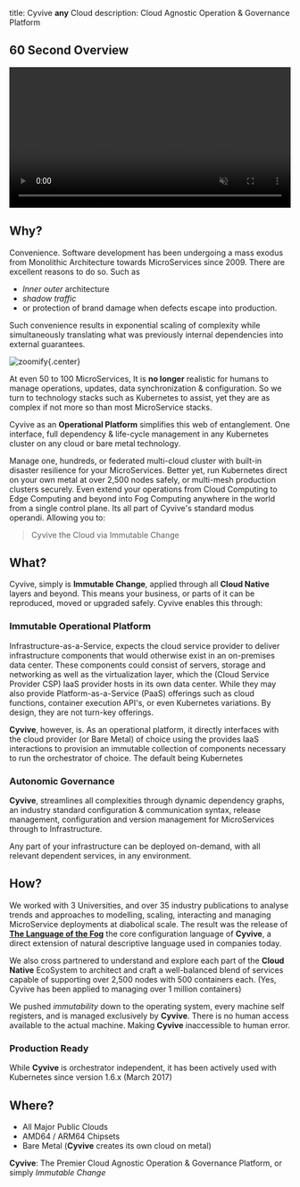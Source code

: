 title: Cyvive **any** Cloud
description: Cloud Agnostic Operation & Governance Platform

## 60 Second Overview
<video width="100%" controls muted autoplay>
   <source src="https://res.cloudinary.com/tayloredtechnology/video/upload/v1535790141/cyvive.io/video/teaser.mp4" type="video/mp4; codecs=hevc">
   <source src="https://res.cloudinary.com/tayloredtechnology/video/upload/v1535790141/cyvive.io/video/teaser.mp4" type="video/webm; codecs=vp9">
   <source src="https://res.cloudinary.com/tayloredtechnology/video/upload/v1535790141/cyvive.io/video/teaser.mp4" type="video/mp4">
</video>

## Why?

Convenience. Software development has been undergoing a mass exodus from Monolithic Architecture towards MicroServices since 2009. There are excellent reasons to do so. Such as

- _Inner outer_ architecture
- _shadow traffic_
- or protection of brand damage when defects escape into production.

Such convenience results in exponential scaling of complexity while simultaneously translating what was previously internal dependencies into external guarantees.

![zoomify](https://res.cloudinary.com/tayloredtechnology/image/upload/f_auto,q_auto/v1568665654/cyvive.io/microservice-communication.png){.center}

At even 50 to 100 MicroServices, It is **no longer** realistic for humans to manage operations, updates, data synchronization & configuration. So we turn to technology stacks such as Kubernetes to assist, yet they are as complex if not more so than most MicroService stacks.

Cyvive as an **Operational Platform** simplifies this web of entanglement. One interface, full dependency & life-cycle management in any Kubernetes cluster on any cloud or bare metal technology.

Manage one, hundreds, or federated multi-cloud cluster with built-in disaster resilience for your MicroServices. Better yet, run Kubernetes direct on your own metal at over 2,500 nodes safely, or multi-mesh production clusters securely. Even extend your operations from Cloud Computing to Edge Computing and beyond into Fog Computing anywhere in the world from a single control plane. Its all part of Cyvive's standard modus operandi. Allowing you to:

> Cyvive the Cloud via Immutable Change

## What?

Cyvive, simply is **Immutable Change**, applied through all **Cloud Native** layers and beyond. This means your business, or parts of it can be reproduced, moved or upgraded safely. Cyvive enables this through:

### Immutable Operational Platform

Infrastructure-as-a-Service, expects the cloud service provider to deliver infrastructure components that would otherwise exist in an on-premises data center. These components could consist of servers, storage and networking as well as the virtualization layer, which the (Cloud Service Provider CSP) IaaS provider hosts in its own data center. While they may also provide Platform-as-a-Service (PaaS) offerings such as cloud functions, container execution API's, or even Kubernetes variations. By design, they are not turn-key offerings.

**Cyvive**, however, is. As an operational platform, it directly interfaces with the cloud provider (or Bare Metal) of choice using the provides IaaS interactions to provision an immutable collection of components necessary to run the orchestrator of choice. The default being Kubernetes

### Autonomic Governance

**Cyvive**, streamlines all complexities through dynamic dependency graphs, an industry standard configuration & communication syntax, release management, configuration and version management for MicroServices through to Infrastructure.

Any part of your infrastructure can be deployed on-demand, with all relevant dependent services, in any environment.

## How?

We worked with 3 Universities, and over 35 industry publications to analyse trends and approaches to modelling, scaling, interacting and managing MicroService deployments at diabolical scale. The result was the release of [**The Language of the Fog**](http://www.foggyubiquity.com/language) the core configuration language of **Cyvive**, a direct extension of natural descriptive language used in companies today.

We also cross partnered to understand and explore each part of the **Cloud Native** EcoSystem to architect and craft a well-balanced blend of services capable of supporting over 2,500 nodes with 500 containers each. (Yes, Cyvive has been applied to managing over 1 million containers)

We pushed _immutability_ down to the operating system, every machine self registers, and is managed exclusively by **Cyvive**. There is no human access available to the actual machine. Making **Cyvive** inaccessible to human error.

### Production Ready

While **Cyvive** is orchestrator independent, it has been actively used with Kubernetes since version 1.6.x (March 2017)

## Where?

- All Major Public Clouds
- AMD64 / ARM64 Chipsets
- Bare Metal (**Cyvive** creates its own cloud on metal)

**Cyvive**: The Premier Cloud Agnostic Operation & Governance Platform, or simply _Immutable Change_

